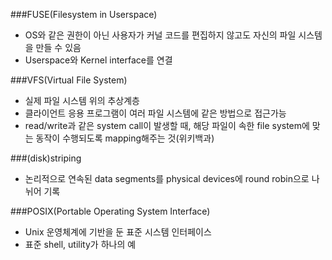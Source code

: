 ###FUSE(Filesystem in Userspace)
- OS와 같은 권한이 아닌 사용자가 커널 코드를 편집하지 않고도 자신의 파일 시스템을 만들 수 있음
- Userspace와 Kernel interface를 연결

###VFS(Virtual File System)
- 실제 파일 시스템 위의 추상계층
- 클라이언트 응용 프로그램이 여러 파일 시스템에 같은 방법으로 접근가능
- read/write과 같은 system call이 발생할 때, 해당 파일이 속한 file system에 맞는 동작이 수행되도록 mapping해주는 것(위키백과)

###(disk)striping
- 논리적으로 연속된 data segments를 physical devices에 round robin으로 나뉘어 기록

###POSIX(Portable Operating System Interface)
- Unix 운영체계에 기반을 둔 표준 시스템 인터페이스
- 표준 shell, utility가 하나의 예 
